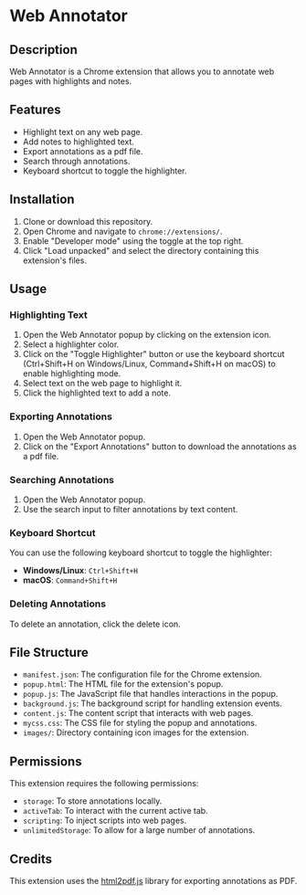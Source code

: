 # Web Annotator

## Description

Web Annotator is a Chrome extension that allows you to annotate web pages with highlights and notes. 

## Features

- Highlight text on any web page.
- Add notes to highlighted text.
- Export annotations as a pdf file.
- Search through annotations.
- Keyboard shortcut to toggle the highlighter.

## Installation

1. Clone or download this repository.
2. Open Chrome and navigate to `chrome://extensions/`.
3. Enable "Developer mode" using the toggle at the top right.
4. Click "Load unpacked" and select the directory containing this extension's files.

## Usage

### Highlighting Text

1. Open the Web Annotator popup by clicking on the extension icon.
2. Select a highlighter color.
3. Click on the "Toggle Highlighter" button or use the keyboard shortcut (Ctrl+Shift+H on Windows/Linux, Command+Shift+H on macOS) to enable highlighting mode.
4. Select text on the web page to highlight it.
5. Click the highlighted text to add a note.

### Exporting Annotations

1. Open the Web Annotator popup.
2. Click on the "Export Annotations" button to download the annotations as a pdf file.

### Searching Annotations

1. Open the Web Annotator popup.
2. Use the search input to filter annotations by text content.

### Keyboard Shortcut

You can use the following keyboard shortcut to toggle the highlighter:

- **Windows/Linux**: `Ctrl+Shift+H`
- **macOS**: `Command+Shift+H`

### Deleting Annotations

To delete an annotation, click the delete icon.

## File Structure

- `manifest.json`: The configuration file for the Chrome extension.
- `popup.html`: The HTML file for the extension's popup.
- `popup.js`: The JavaScript file that handles interactions in the popup.
- `background.js`: The background script for handling extension events.
- `content.js`: The content script that interacts with web pages.
- `mycss.css`: The CSS file for styling the popup and annotations.
- `images/`: Directory containing icon images for the extension.


## Permissions

This extension requires the following permissions:

- `storage`: To store annotations locally.
- `activeTab`: To interact with the current active tab.
- `scripting`: To inject scripts into web pages.
- `unlimitedStorage`: To allow for a large number of annotations.

## Credits

This extension uses the [html2pdf.js](https://github.com/eKoopmans/html2pdf.js) library for exporting annotations as PDF.